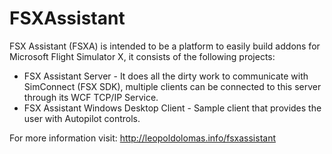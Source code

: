 # FSXAssistant

FSX Assistant (FSXA) is intended to be a platform to easily build addons for Microsoft Flight Simulator X, it consists of the following projects:

 * FSX Assistant Server - It does all the dirty work to communicate with SimConnect (FSX SDK), multiple clients can be connected to this server through its WCF TCP/IP Service.
 * FSX Assistant Windows Desktop Client - Sample client that provides the user with Autopilot controls.

 For more information visit: http://leopoldolomas.info/fsxassistant